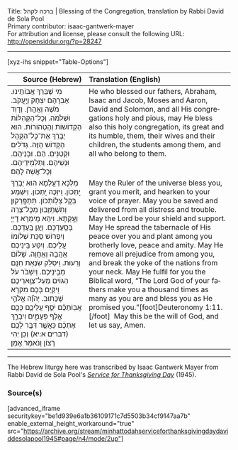 <html>
<head></head>
<body>
Title: ברכה לקהל | Blessing of the Congregation, translation by Rabbi David de Sola Pool<br />
Primary contributor: isaac-gantwerk-mayer<br />
For attribution and license, please consult the following URL: <a href="http://opensiddur.org/?p=28247">http://opensiddur.org/?p=28247</a>
<p />
<hr />

[xyz-ihs snippet="Table-Options"]<table style="margin-left: auto; margin-right: auto;" class="draggable">
<thead><tr><th id="x" style="text-align: right;">Source (Hebrew)</th><th style="text-align: left;">Translation (English)</th></tr></thead>
<tbody>
<tr><td style="vertical-align:top;">
<div class="liturgy" lang="he">
מִי שֶׁבֵּרַךְ אֲבוֹתֵֽינוּ. 
אַבְרָהָם יִצְחָק וְיַֽעֲקֹב. 
מֹשֶׁה וְאַֽהֲרֹן. 
וְדָוִד וּשְׁלֹמֹה. 
וְכׇל־הַקְּהִלּוֹת הַקְּדוֹשׁוֹת וְהַטְּהוֹרוֹת. 
הוּא יְבָרֵךְ אֶת־כׇּל־הַקָּהָל הַקָּדוֹשׁ הַזֶּה. 
גְּדֹלִים וּקְטַנִּים. 
הֵם. 
וּבְנֵיהֶם. וּנְשֵׁיהֶם. 
וְתַלְמִֽידֵיהֶם. 
וְכׇל־אֲשֶׁה לָהֶם׃ 
</span></div></td>
 
<td style="vertical-align:top;">
<div class="english" lang="en">
He who blessed our fathers, 
Abraham, Isaac and Jacob, 
Moses and Aaron, 
David and Solomon, 
and all His congregations holy and pious, 
may He bless also this holy congregation, 
its great and its humble, 
them, 
their wives and their children, 
the students among them, 
and all who belong to them. 
</div></td></tr>


<tr><td style="vertical-align:top;">
<div class="liturgy" lang="he">
מַלְּכָּא דְעָֽלְמָא הוּא יְבָרֵךְ יָֽתְכוֹן. 
וִֽיזַכֶּה יָֽתְכוֹן. 
וְיִשְׁמַע בְּקָל צְלֽוֹתְכוֹן. 
תִּתְפָּֽרְקוּן וְתִשְׁתֵּֽזְבוּן מִכׇּל־צָרָה וְעָֽקְתָא. 
וִיהֵא מֵֽימְרָא דׇיְיָ בְּסַֽעַדְכֶם. וְיָגֵן בַּֽעַדְכֶם. 
וְיִפְרוֹשׁ סֻכַּת שְׁלוֹמוֹ עֲלֵיכֶם. 
וְיִטַּע בֵּֽינֵיכֶם אַֽהֲבָה וְאַֽחֲוָה. 
שָׁלוֹם וְרֵעוּת. 
וִֽיסַלֵּק שִׂנְאַת חִנָּם מִבֵּֽינֵיכֶם. 
וְיִשְׁבֹּר עֹל הַגּוֹיִם מֵעַל־צַוָּֽארֵיכֶם׃ 
וִֽיקַיֵּם בָּכֶם מִקרָא שֶׁכָּתוּב. 
יְהֹוָ֞ה אֱלֹהֵ֣י אֲבֽוֹתֵכֶ֗ם יֹסֵ֧ף עֲלֵיכֶ֛ם כָּכֶ֖ם אֶ֣לֶף פְּעָמִ֑ים
 וִיבָרֵ֣ךְ אֶתְכֶ֔ם כַּאֲשֶׁ֖ר דִּבֶּ֥ר לָכֶֽם׃ <span class="citation">(דברים א:יא)</span>
וְכֵן יְהִי רָצוֹן 
וְנֹאמַר אָמֵן׃
</span></div></td>
 
<td style="vertical-align:top;">
<div class="english" lang="en">
May the Ruler of the universe bless you, 
grant you merit, 
and hearken to your voice of prayer. 
May you be saved and delivered from all distress and trouble. 
May the Lord be your shield and support. 
May He spread the tabernacle of His peace over you 
and plant among you brotherly love, 
peace and amity. 
May He remove all prejudice from among you, 
and break the yoke of the nations from your neck. 
May He fulfil for you the Biblical word, 
“The Lord God of your fathers make you a thousand times as many as you are 
and bless you as He promised you.”[foot]Deuteronomy 1:11.[/foot]&nbsp;
May this be the will of God, 
and let us say, Amen. 
</div></td></tr>
</tbody></table>

<hr />

The Hebrew liturgy here was transcribed by Isaac Gantwerk Mayer from Rabbi David de Sola Pool's <em><a href="https://opensiddur.org/compilations/festival-guides-and-haggadot/thanksgiving-day-united-states/minhat-todah-service-for-thanksgiving-day-arranged-by-david-de-sola-pool-1945/">Service for Thanksgiving Day</a></em> (1945).

<h3>Source(s)</h3>

[advanced_iframe securitykey="be1d939e6a1b36109171c7d5503b34cf9147aa7b" enable_external_height_workaround="true" src="https://archive.org/stream/minhattodahserviceforthanksgivingdaydaviddesolapool1945#page/n4/mode/2up"]

</body>
</html>